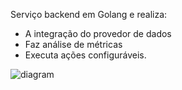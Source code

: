Serviço backend em Golang e realiza:
- A integração do provedor de dados
- Faz análise de métricas
- Executa ações configuráveis.

![diagram](compass.svg)
